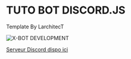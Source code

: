 # TUTO BOT DISCORD.JS

Template By LarchitecT

![X-BOT DEVELOPMENT](https://cdn.discordapp.com/attachments/452085638750142465/455384876040978452/w4t1g-miotp.gif)

[Serveur Discord dispo ici](https://discord.gg/9mFtsBw)  
